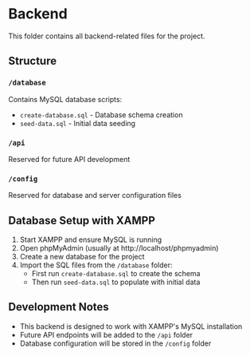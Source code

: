 # Backend

This folder contains all backend-related files for the project.

## Structure

### `/database`
Contains MySQL database scripts:
- `create-database.sql` - Database schema creation
- `seed-data.sql` - Initial data seeding

### `/api` 
Reserved for future API development

### `/config`
Reserved for database and server configuration files

## Database Setup with XAMPP

1. Start XAMPP and ensure MySQL is running
2. Open phpMyAdmin (usually at http://localhost/phpmyadmin)
3. Create a new database for the project
4. Import the SQL files from the `/database` folder:
   - First run `create-database.sql` to create the schema
   - Then run `seed-data.sql` to populate with initial data

## Development Notes

- This backend is designed to work with XAMPP's MySQL installation
- Future API endpoints will be added to the `/api` folder
- Database configuration will be stored in the `/config` folder
